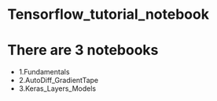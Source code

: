 # Tensorflow_tutorial_notebook

# There are 3 notebooks 
* 1.Fundamentals
* 2.AutoDiff_GradientTape
* 3.Keras_Layers_Models
